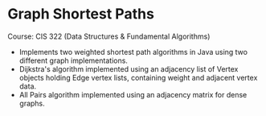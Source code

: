 # Graph Shortest Paths
Course: CIS 322 (Data Structures & Fundamental Algorithms)

- Implements two weighted shortest path algorithms in Java using two different graph implementations.
- Dijkstra's algorithm implemented using an adjacency list of Vertex objects holding Edge vertex lists, containing weight and adjacent vertex data.
- All Pairs algorithm implemented using an adjacency matrix for dense graphs.
